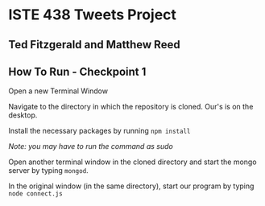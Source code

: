 # ISTE 438 Tweets Project
## Ted Fitzgerald and Matthew Reed
## How To Run - Checkpoint 1
Open a new Terminal Window


Navigate to the directory in which the repository is cloned. Our's is on the desktop.


Install the necessary packages by running `npm install`


*Note: you may have to run the command as sudo*


Open another terminal window in the cloned directory and start the mongo
server by typing `mongod`.


In the original window (in the same directory), start our program by typing
`node connect.js`
